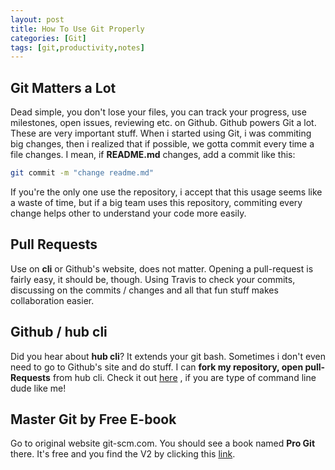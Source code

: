 ```yaml
---
layout: post
title: How To Use Git Properly
categories: [Git]
tags: [git,productivity,notes]
---
```


## Git Matters a Lot

Dead simple, you don't lose your files, you can track your progress, use milestones, open issues, reviewing etc. on Github. Github powers Git a lot. These are very important stuff. When i started using Git, i was commiting big changes, then i realized that if possible, we gotta commit every time a file changes. I mean, if **README.md** changes, add a commit like this: 

```Bash
git commit -m "change readme.md"
```

If you're the only one use the repository, i accept that this usage seems like a waste of time, but if a big team uses this repository, commiting every change helps other to understand your code more easily.

## Pull Requests

Use on **cli** or Github's website, does not matter. Opening a pull-request is fairly easy, it should be, though. Using Travis to check your commits, discussing on the commits / changes and all that fun stuff makes collaboration easier.

## Github / hub cli

Did you hear about **hub cli**? It extends your git bash. Sometimes i don't even need to go to Github's site and do stuff. I can **fork my repository, open pull-Requests** from hub cli. Check it out [here](https://hub.github.com/) , if you are type of command line dude like me!

## Master Git by Free E-book

Go to original website git-scm.com. You should see a book named **Pro Git** there. It's free and you find the V2 by clicking this [link](https://git-scm.com/book/en/v2).